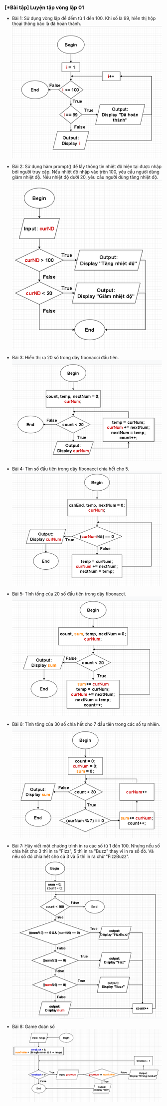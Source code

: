### [*Bài tập] Luyện tập vòng lặp 01

- Bài 1: Sử dụng vòng lặp để đếm từ 1 đến 100. Khi số là 99, hiển thị hộp thoại thông báo là đã hoàn thành.
![](Flowcharts/Bai_1.png)

- Bài 2: Sử dụng hàm prompt() để lấy thông tin nhiệt độ hiện tại được nhập bởi người truy cập. Nếu nhiệt độ nhập vào trên 100, yêu cầu người dùng giảm nhiệt độ. Nếu nhiệt độ dưới 20, yêu cầu người dùng tăng nhiệt độ.
![](Flowcharts/Bai_2.png)

- Bài 3: Hiển thị ra 20 số trong dãy fibonacci đầu tiên.
![](Flowcharts/Bai_3.png)

- Bài 4: Tìm số đầu tiên trong dãy fibonacci chia hết cho 5.
![](Flowcharts/Bai_4.png)

- Bài 5: Tính tổng của 20 số đầu tiên trong dãy fibonacci.
![](Flowcharts/Bai_5.png)

- Bài 6: Tính tổng của 30 số chia hết cho 7 đầu tiên trong các số tự nhiên.
![](Flowcharts/Bai_6.png)

- Bài 7: Hãy viết một chương trình in ra các số từ 1 đến 100. Nhưng nếu số chia hết cho 3 thì in ra "Fizz", 5 thì in ra "Buzz" thay vì in ra số đó. Và nếu số đó chia hết cho cả 3 và 5 thì in ra chữ "FizzBuzz".
![](Flowcharts/Bai_7.png)

- Bài 8: Game đoán số
![](Flowcharts/Bai_8.png)
